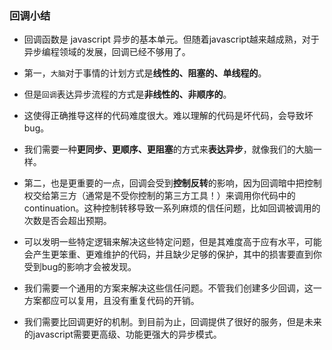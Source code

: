 ### 回调小结
* 回调函数是 javascript 异步的基本单元。但随着javascript越来越成熟，对于异步编程领域的发展，回调已经不够用了。


* 第一，`大脑`对于事情的计划方式是**线性的、阻塞的、单线程的**。
* 但是`回调`表达异步流程的方式是**非线性的、非顺序的**。
* 这使得正确推导这样的代码难度很大。难以理解的代码是坏代码，会导致坏bug。


* 我们需要一种**更同步、更顺序、更阻塞**的方式来**表达异步**，就像我们的大脑一样。


* 第二，也是更重要的一点，回调会受到**控制反转**的影响，因为回调暗中把控制权交给第三方（通常是不受你控制的第三方工具！）来调用你代码中的continuation。这种控制转移导致一系列麻烦的信任问题，比如回调被调用的次数是否会超出预期。


* 可以发明一些特定逻辑来解决这些特定问题，但是其难度高于应有水平，可能会产生更笨重、更难维护的代码，并且缺少足够的保护，其中的损害要直到你受到bug的影响才会被发现。


* 我们需要一个通用的方案来解决这些信任问题。不管我们创建多少回调，这一方案都应可以复用，且没有重复代码的开销。


* 我们需要比回调更好的机制。到目前为止，回调提供了很好的服务，但是未来的javascript需要更高级、功能更强大的异步模式。


